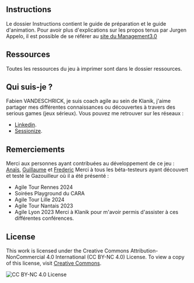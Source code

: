 ## Instructions

Le dossier Instructions contient le guide de préparation et le guide d'animation.
Pour avoir plus d'explications sur les propos tenus par Jurgen Appelo, il est possible de se référer au [site du Management3.0](https://management30.com/practice/change-management-game/)

## Ressources

Toutes les ressources du jeu à imprimer sont dans le dossier ressources.

## Qui suis-je ?

Fabien VANDESCHRICK, je suis coach agile au sein de Klanik, j'aime partager mes différentes connaissances ou découvertes à travers des serious games (jeux sérieux).
Vous pouvez me retrouver sur les réseaux :
* [Linkedin](https://www.linkedin.com/in/fabienvandeschrick/).
* [Sessionize](https://sessionize.com/fabien-vandeschrick/).

## Remerciements

Merci aux personnes ayant contribuées au développement de ce jeu : [Anaïs](https://www.linkedin.com/in/anaischanclu/), [Guillaume](https://www.linkedin.com/in/guillaume-raulet-427369138/) et [Frederic](https://www.linkedin.com/in/fredericandrepro/) 
Merci à tous les béta-testeurs ayant découvert et testé le Gazouilleur où il a été présenté :
* Agile Tour Rennes 2024
* Soirées Playground du CARA
* Agile Tour Lille 2024
* Agile Tour Nantais 2023
* Agile Lyon 2023
Merci à Klanik pour m'avoir permis d'assister à ces différentes conférences.

## License

This work is licensed under the Creative Commons Attribution-NonCommercial 4.0 International (CC BY-NC 4.0) License. To view a copy of this license, visit [Creative Commons](https://creativecommons.org/licenses/by-nc/4.0/).

![CC BY-NC 4.0 License](https://licensebuttons.net/l/by-nc/4.0/88x31.png)
